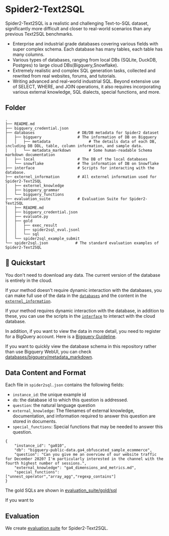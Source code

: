 # Spider2-Text2SQL

Spider2-Text2SQL is a realistic and challenging Text-to-SQL dataset, significantly more difficult and closer to real-world scenarios than any previous Text2SQL benchmarks.
- Enterprise and industrial grade databases covering various fields with super complex schema. Each database has many tables, each table has many columns.
- Various types of databases, ranging from local DBs (SQLite, DuckDB, Postgres) to large cloud DBs(Bigquery,Snowflake).
- Extremely realistic and complex SQL generation tasks, collected and rewrited from real websites, forums, and tutorials.
- Writing advanced and real-world industrial SQL. Beyond extensive use of SELECT, WHERE, and JOIN operations, it also requires incorporating various external knowledge, SQL dialects, special functions, and more.


## Folder

```
.
├── README.md
├── bigquery_credential.json
├── databases                   # DB/DB metadata for Spider2 dataset
│   ├── bigquery                # The information of DB on Bigquery
│   │   ├── metadata                 # The details data of each DB, including DB DDL, table, column information, and sample data.
│   │   └── metadata_markdown        # Some human-readable Schema markdown documentation
│   ├── local                   # The DB of the local databases
│   └── snowflake               # The information of DB on Snowflake
├── interface                   # Scripts for interacting with the database.
├── externel_information        # All externel information used for Spider2-Text2SQL
│   ├── externel_knowledge          
│   ├── bigquery_grammar          
│   └── bigquery_functions 
├── evaluation_suite            # Evaluation Suite for Spider2-Text2SQL
│   ├── README.md
│   ├── bigquery_credential.json
│   ├── evaluate.py
│   ├── gold
│   │   ├── exec_result
│   │   ├── spider2sql_eval.jsonl
│   │   └── sql
│   └── spider2sql_example_submit
└── spider2sql.json            # The standard evaluation examples of Spider2-Text2SQL
```



## 🚀 Quickstart
You don't need to download any data. The current version of the database is entirely in the cloud.

If your method doesn't require dynamic interaction with the databases, you can make full use of the data in the [`databases`](https://github.com/xlang-ai/Spider2/tree/main/Spider2-Text2SQL/databases) and the content in the [`externel_information`](https://github.com/xlang-ai/Spider2/tree/main/Spider2-Text2SQL/externel_information).

If your method requires dynamic interaction with the database, in addition to these, you can use the scripts in the [`interface`](https://github.com/xlang-ai/Spider2/tree/main/Spider2-Text2SQL/interface) to interact with the cloud database.

In addition, if you want to view the data in more detail, you need to register for a BigQuery account. Here is a [Bigquery Guideline]().

If you want to quickly view the database schema in this repository rather than use Bigquery WebUI, you can check [databases/bigquery/metadata_markdown](https://github.com/xlang-ai/Spider2/Spider2-Text2SQL/databases/bigquery/metadata_markdown).


## Data Content and Format

Each file in `spider2sql.json` contains the following fields:
- `instance_id`: the unique example id
- `db`: the database id to which this question is addressed.
- `question`: the natural language question
- `external_knowledge`: The filenames of external knowledge, documentation, and information required to answer this question are stored in documents.
- `special_functions`: Special functions that may be needed to answer this question.


```
{
    "instance_id": "ga010",
    "db": "bigquery-public-data.ga4_obfuscated_sample_ecommerce",
    "question": "Can you give me an overview of our website traffic for December 2020? I'm particularly interested in the channel with the fourth highest number of sessions.",
    "external_knowledge": "ga4_dimensions_and_metrics.md",
    "special_functions": ["unnest_operator","array_agg","regexp_contains"]
}
```

The gold SQLs are shown in [evaluation_suite/gold/sql](https://github.com/xlang-ai/Spider2/tree/main/Spider2-Text2SQL/evaluation_suite/gold/sql)

If you want to 


## Evaluation

We create [evaluation suite](https://github.com/xlang-ai/Spider2/tree/main/Spider2-Text2SQL/evaluation_suite) for Spider2-Text2SQL.

